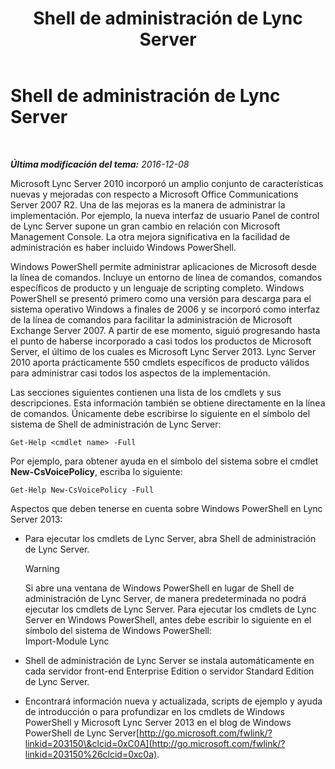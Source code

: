 ﻿---
title: Shell de administración de Lync Server
TOCTitle: Shell de administración de Lync Server
ms:assetid: 674b523b-c0b7-4ed6-9e67-afa6e8ac7e12
ms:mtpsurl: https://technet.microsoft.com/es-es/library/Gg398474(v=OCS.15)
ms:contentKeyID: 48275504
ms.date: 01/07/2017
mtps_version: v=OCS.15
ms.translationtype: HT
---

# Shell de administración de Lync Server

 

_**Última modificación del tema:** 2016-12-08_

Microsoft Lync Server 2010 incorporó un amplio conjunto de características nuevas y mejoradas con respecto a Microsoft Office Communications Server 2007 R2. Una de las mejoras es la manera de administrar la implementación. Por ejemplo, la nueva interfaz de usuario Panel de control de Lync Server supone un gran cambio en relación con Microsoft Management Console. La otra mejora significativa en la facilidad de administración es haber incluido Windows PowerShell.

Windows PowerShell permite administrar aplicaciones de Microsoft desde la línea de comandos. Incluye un entorno de línea de comandos, comandos específicos de producto y un lenguaje de scripting completo. Windows PowerShell se presentó primero como una versión para descarga para el sistema operativo Windows a finales de 2006 y se incorporó como interfaz de la línea de comandos para facilitar la administración de Microsoft Exchange Server 2007. A partir de ese momento, siguió progresando hasta el punto de haberse incorporado a casi todos los productos de Microsoft Server, el último de los cuales es Microsoft Lync Server 2013. Lync Server 2010 aporta prácticamente 550 cmdlets específicos de producto válidos para administrar casi todos los aspectos de la implementación.

Las secciones siguientes contienen una lista de los cmdlets y sus descripciones. Esta información también se obtiene directamente en la línea de comandos. Únicamente debe escribirse lo siguiente en el símbolo del sistema de Shell de administración de Lync Server:

    Get-Help <cmdlet name> -Full

Por ejemplo, para obtener ayuda en el símbolo del sistema sobre el cmdlet **New-CsVoicePolicy**, escriba lo siguiente:

    Get-Help New-CsVoicePolicy -Full

Aspectos que deben tenerse en cuenta sobre Windows PowerShell en Lync Server 2013:

  - Para ejecutar los cmdlets de Lync Server, abra Shell de administración de Lync Server.
    
    > [!WARNING]  
	> Si abre una ventana de Windows PowerShell en lugar de Shell de administración de Lync Server, de manera predeterminada no podrá ejecutar los cmdlets de Lync Server. Para ejecutar los cmdlets de Lync Server en Windows PowerShell, antes debe escribir lo siguiente en el símbolo del sistema de Windows PowerShell:<br />
    > Import-Module Lync


  - Shell de administración de Lync Server se instala automáticamente en cada servidor front-end Enterprise Edition o servidor Standard Edition de Lync Server.

  - Encontrará información nueva y actualizada, scripts de ejemplo y ayuda de introducción o para profundizar en los cmdlets de Windows PowerShell y Microsoft Lync Server 2013 en el blog de Windows PowerShell de Lync Server[http://go.microsoft.com/fwlink/?linkid=203150\&clcid=0xC0A](http://go.microsoft.com/fwlink/?linkid=203150%26clcid=0xc0a).

